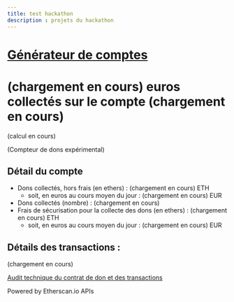 ```yaml
---
title: test hackathon
description : projets du hackathon
---
```

# [Générateur de comptes](comptes.md)

# <span class="collected_sum_eur">(chargement en cours)</span> euros collectés sur le compte <span id="account_address">(chargement en cours)</span>
<div id="account_qr_code">(calcul en cours)</div>

(Compteur de dons expérimental)

## Détail du compte

* Dons collectés, hors frais (en ethers) : <span id="collected_sum">(chargement en cours)</span> ETH
    * soit, en euros au cours moyen du jour : <span class="collected_sum_eur">(chargement en cours)</span> EUR
* Dons collectés (nombre) : <span id="collected_count">(chargement en cours)</span>
* Frais de sécurisation pour la collecte des dons (en ethers) : <span id="collection_fees_sum">(chargement en cours)</span> ETH
    * soit, en euros au cours moyen du jour : <span id="collection_fees_sum_eur">(chargement en cours)</span> EUR

## Détails des transactions :

<div id="transactions"> (chargement en cours) </div>

[Audit technique du contrat de don et des transactions](https://etherscan.io/address/0xd972634e4a036d91d0d4a35ef4927b63ac0fa7f4)

Powered by Etherscan.io APIs

<script src="https://code.jquery.com/jquery-3.3.1.min.js"></script>
<script src="https://cdn.jsdelivr.net/npm/jquery-qrcode2@1.0.0/dist/jquery-qrcode.min.js"></script>
<script>
    var account_address = "0xd972634e4a036d91d0d4a35ef4927b63ac0fa7f4";
    $('#account_address').html(account_address);
    var qr_code_size = 300;
    var qr_code_options = { 
        // render method: 'canvas', 'image' or 'div'
        render: 'canvas',
        // version range somewhere in 1 .. 40
        minVersion: 1,
        maxVersion: 40,
        // error correction level: 'L', 'M', 'Q' or 'H'
        ecLevel: 'H',
        // offset in pixel if drawn onto existing canvas
        left: 0,
        top: 0,
        // size in pixel
        size: qr_code_size,
        // code color or image element
        fill: '#000',
        // background color or image element, null for transparent background
        background: '#fff',
        // content
        text: account_address,
        // corner radius relative to module width: 0.0 .. 0.5
        radius: 0.5,
        // quiet zone in modules
        quiet: 1,
        // modes
        // 0: normal
        // 1: label strip
        // 2: label box
        // 3: image strip
        // 4: image box
        mode: 2,
        // size of text
        mSize: 0.08,
        mPosX: 0.5,
        mPosY: 0.5,
        label: "Adresse " + account_address.substring(0,6) + "...",
        fontname: 'sans',
        fontcolor: '#000',
        image: null
    };
    $("#account_qr_code").html('<canvas width="' + qr_code_size
      + '" height="' + qr_code_size
      + '" id="public_address_qr_code'
      + '"></canvas>');
    $("#public_address_qr_code").qrcode(qr_code_options);
    var etherscanAPIKeyToken = "XZYBD5MNJ6TEN28TZGMVTF2SZ9PGNVUV3K";
    var balance_request = "module=account&action=balance&address="
        + account_address
        + "&tag=latest";
    var relative_url_of_transactions_request = "module=account&action=txlist&address="
        + account_address
        + "&startblock=0&endblock=99999999&page=1&offset=10&sort=asc"
    var absolute_url_of_transactions_request = "https://api.etherscan.io/api?"
        + relative_url_of_transactions_request
        + "&apikey="
        + etherscanAPIKeyToken;
    $.getJSON( absolute_url_of_transactions_request )
        .done( function(data) {
            console.log( "done", data );
            // we got incoming transactions, let's get outgoing transactions too
            // sort them by timestamp
            var transactions = data.result.sort( function(t1, t2) { return t2.timeStamp - t1.timeStamp; } );
            var html = '<ul>';
            var collected_sum = 0; // cumulated sum of donations collected
            var collected_count = 0; // number of donations collected
            var collection_fees_sum = 0; // cumulated transaction fees paid by donors
            var withdrawn_sum = 0; // cumulated donations withdrawn
            transactions.forEach(function(item, index, array) {
                console.log(item, index);
                var newDate = new Date();
                newDate.setTime(item.timeStamp*1000);
                var dateString = newDate.toISOString();
                var event = item.input.substring(0,10);
                switch(event) {
                    case '0x':
                        var value = Number.parseFloat(item.value / Math.pow(10,18));
                        if (value > 0) {           // deposit = donation
                           collected_sum += value;
                           collected_count += 1;
                           var gas_price = Number.parseFloat(item.gasPrice);
                           var gas_used = Number.parseFloat(item.gasUsed);
                           var transaction_fees = gas_price * gas_used / Math.pow(10,18);
                           collection_fees_sum += transaction_fees;
                           event = "Réception d'un don de " + value.toFixed(4) + " ETH";
                           event += " et paiement de " + collection_fees_sum.toFixed(4) + " ETH";
                           event += " par le donateur pour les frais de sécurisation de la collecte";
                           html += '<li><a href="https://etherscan.io/tx/' + item.hash + '">' +
                              event +
                              ' (' + dateString.substring(0,10) +
                              ' à ' + dateString.substring(11,19) +
                              ')</a></li>';
                        };
                        break;
                    default:
                        event = item.input;
                };
            });
            html += '</ul>';
            $('#transactions').html(html);
            // Fill the dashboard with figures
            $('#collection_fees_sum').html(collection_fees_sum.toFixed(4));
            collection_fees_percent = collection_fees_sum / collected_sum * 100;
            $('#collection_fees_percent').html(collection_fees_percent.toPrecision(2));
            $('#collected_sum').html(collected_sum.toFixed(4));
            $('#collected_count').html(collected_count);
            //
            // let's convert ETH sums into EUR
            //
            var absolute_url_of_price_request = "https://min-api.cryptocompare.com/data/generateAvg?fsym=ETH&tsym=EUR&e=Kraken";
            $.getJSON( absolute_url_of_price_request )
                    .done( function(data) {
                        var price = data.RAW.PRICE;
                        var collection_fees_sum_eur = collection_fees_sum * price ;
                        var collected_sum_eur = collected_sum * price ;
                        $('#collection_fees_sum_eur').html(collection_fees_sum_eur.toFixed(2));
                        $('.collected_sum_eur').html(collected_sum_eur.toFixed(2));
                    } )
                    .fail( function(error) { console.log( "fail while trying to get ETH price", error ); } )
                    .always( function() { console.log( "always log after trying to get ETH price" ); } );
        } )
        .fail( function(error) { console.log( "fail while trying to get contract transactions", error ); } )
        .always( function() { console.log( "always after trying to get contract transactions" ); } );
</script>
